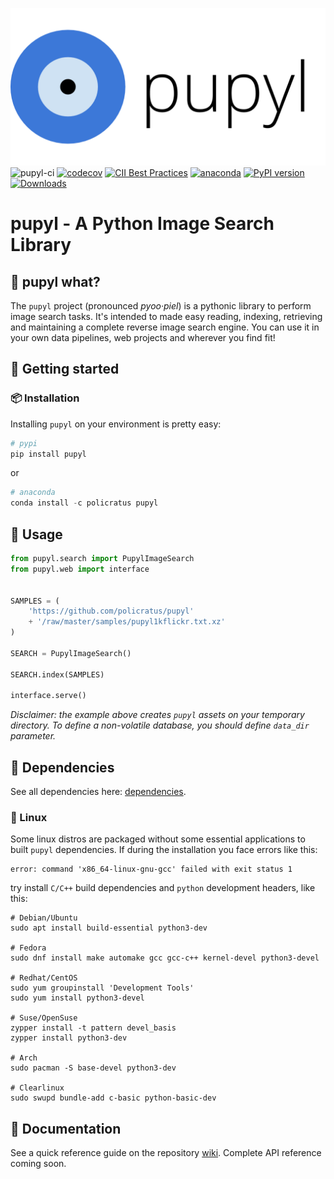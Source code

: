 ![pupyl](https://github.com/policratus/pupyl/raw/master/docs/pupyl.png)
![pupyl-ci](https://github.com/policratus/pupyl/workflows/pupyl-ci/badge.svg)
[![codecov](https://codecov.io/gh/policratus/pupyl/branch/master/graph/badge.svg)](https://codecov.io/gh/policratus/pupyl)
[![CII Best Practices](https://bestpractices.coreinfrastructure.org/projects/4325/badge)](https://bestpractices.coreinfrastructure.org/projects/4325)
[![anaconda](https://anaconda.org/policratus/pupyl/badges/version.svg)](https://anaconda.org/policratus/pupyl/badges/version.svg)
[![PyPI version](https://badge.fury.io/py/pupyl.svg)](https://badge.fury.io/py/pupyl)
[![Downloads](https://pepy.tech/badge/pupyl)](https://pepy.tech/project/pupyl)

# pupyl - A Python Image Search Library

## 🧿 pupyl what?

The `pupyl` project (pronounced _pyoo·piel_) is a pythonic library to perform image search tasks. It's intended to made easy reading, indexing, retrieving and maintaining a complete reverse image search engine. You can use it in your own data pipelines, web projects and wherever you find fit!

## 🎉 Getting started
### 📦 Installation
Installing `pupyl` on your environment is pretty easy:
```python
# pypi
pip install pupyl
```
or
```python
# anaconda
conda install -c policratus pupyl
```
## 🚸 Usage
```python
from pupyl.search import PupylImageSearch
from pupyl.web import interface


SAMPLES = (
    'https://github.com/policratus/pupyl'
    + '/raw/master/samples/pupyl1kflickr.txt.xz'
)

SEARCH = PupylImageSearch()

SEARCH.index(SAMPLES)

interface.serve()
```
_Disclaimer: the example above creates `pupyl` assets on your temporary directory. To define a non-volatile database, you should define `data_dir` parameter._

## 📌 Dependencies
See all dependencies here: [dependencies](https://github.com/policratus/pupyl/network/dependencies).

### 🐧 Linux
Some linux distros are packaged without some essential applications to built `pupyl` dependencies. If during the installation you face errors like this:
```
error: command 'x86_64-linux-gnu-gcc' failed with exit status 1
```
try install `C/C++` build dependencies and `python` development headers, like this:
```
# Debian/Ubuntu
sudo apt install build-essential python3-dev

# Fedora
sudo dnf install make automake gcc gcc-c++ kernel-devel python3-devel

# Redhat/CentOS
sudo yum groupinstall 'Development Tools'
sudo yum install python3-devel

# Suse/OpenSuse
zypper install -t pattern devel_basis
zypper install python3-dev

# Arch
sudo pacman -S base-devel python3-dev

# Clearlinux
sudo swupd bundle-add c-basic python-basic-dev
```

## 📝 Documentation
See a quick reference guide on the repository [wiki](https://github.com/policratus/pupyl/wiki). Complete API reference coming soon.
